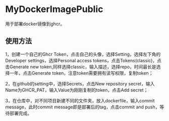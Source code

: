 # MyDockerImagePublic

用于部署docker镜像到ghcr。

## 使用方法

1，创建一个自己的Ghcr Token，点击自己的头像，选择Setting，选择左下角的Developer settings，选择Personal access tokens，点击Tokens(classic)，点击Generate new token,同样选择classic，输入描述，选择repo，时间最长是选择一年，点击Generate token，注意token需要拥有读写权限，复制token；

2，在github的setting中，选择Secrets，点击New repository secret，输入Name为GHCR_PAT，输入Value为刚刚复制的token，点击Add secret；

3，在仓库中，对不同项目新建不同的文件夹，放入dockerfile，输入commit message，此时commit message即是部署后的tag，点击commit and push，等待部署完成。


